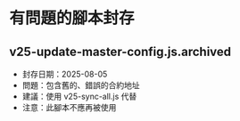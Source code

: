 # 有問題的腳本封存

## v25-update-master-config.js.archived
- 封存日期：2025-08-05
- 問題：包含舊的、錯誤的合約地址
- 建議：使用 v25-sync-all.js 代替
- 注意：此腳本不應再被使用
